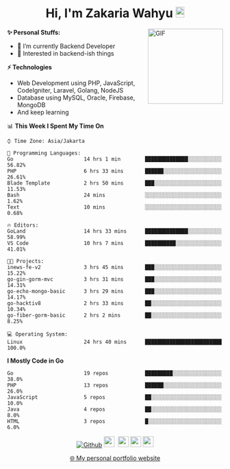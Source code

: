 <h1 align="center">Hi, I'm Zakaria Wahyu <img src="https://github.com/TheDudeThatCode/TheDudeThatCode/blob/master/Assets/Hi.gif" width="20px" height="25px"></h1>

<img align="right" alt="GIF" height="175px" src="https://www.nayakapratama.co.id/wp-content/uploads/2019/07/Website-Maintenance.gif" />

**✨ Personal Stuffs:**
- 🔭 I’m currently Backend Developer
- 🌱 Interested in backend-ish things

**⚡ Technologies**
- Web Development using PHP, JavaScript, CodeIgniter, Laravel, Golang, NodeJS
- Database using MySQL, Oracle, Firebase, MongoDB
- And keep learning

<!--START_SECTION:waka-->
📊 **This Week I Spent My Time On** 

```text
⌚︎ Time Zone: Asia/Jakarta

💬 Programming Languages: 
Go                       14 hrs 1 min        ██████████████░░░░░░░░░░░   56.82% 
PHP                      6 hrs 33 mins       ██████░░░░░░░░░░░░░░░░░░░   26.61% 
Blade Template           2 hrs 50 mins       ███░░░░░░░░░░░░░░░░░░░░░░   11.53% 
Bash                     24 mins             ░░░░░░░░░░░░░░░░░░░░░░░░░   1.62% 
Text                     10 mins             ░░░░░░░░░░░░░░░░░░░░░░░░░   0.68%

🔥 Editors: 
GoLand                   14 hrs 33 mins      ██████████████░░░░░░░░░░░   58.99% 
VS Code                  10 hrs 7 mins       ██████████░░░░░░░░░░░░░░░   41.01%

🐱‍💻 Projects: 
inews-fe-v2              3 hrs 45 mins       ███░░░░░░░░░░░░░░░░░░░░░░   15.22% 
go-gin-gorm-mvc          3 hrs 31 mins       ███░░░░░░░░░░░░░░░░░░░░░░   14.31% 
go-echo-mongo-basic      3 hrs 29 mins       ███░░░░░░░░░░░░░░░░░░░░░░   14.17% 
go-hacktiv8              2 hrs 33 mins       ██░░░░░░░░░░░░░░░░░░░░░░░   10.34% 
go-fiber-gorm-basic      2 hrs 2 mins        ██░░░░░░░░░░░░░░░░░░░░░░░   8.25%

💻 Operating System: 
Linux                    24 hrs 40 mins      █████████████████████████   100.0%

```

**I Mostly Code in Go** 

```text
Go                       19 repos            █████████░░░░░░░░░░░░░░░░   38.0% 
PHP                      13 repos            ██████░░░░░░░░░░░░░░░░░░░   26.0% 
JavaScript               5 repos             ██░░░░░░░░░░░░░░░░░░░░░░░   10.0% 
Java                     4 repos             ██░░░░░░░░░░░░░░░░░░░░░░░   8.0% 
HTML                     3 repos             █░░░░░░░░░░░░░░░░░░░░░░░░   6.0%

```



<!--END_SECTION:waka-->

<p align="center">
<a href="https://github.com/zakariawahyu" target="_blank"><img alt="Github" src="https://img.shields.io/badge/GitHub-%2312100E.svg?&style=for-the-badge&logo=Github&logoColor=white" /></a>
<a href="https://www.twitter.com/_zakariawahyu"><img src="https://img.shields.io/badge/twitter-%231DA1F2.svg?&style=for-the-badge&logo=twitter&logoColor=white" height=25></a> 
<a href="https://www.linkedin.com/in/zakariawahyu"><img src="https://img.shields.io/badge/linkedin-%230077B5.svg?&style=for-the-badge&logo=linkedin&logoColor=white" height=25></a> 
<a href="https://www.instagram.com/_zakariawahyu"><img src="https://img.shields.io/badge/instagram-%23E4405F.svg?&style=for-the-badge&logo=instagram&logoColor=white" height=25></a>
<a href="https://medium.com/@zakariawahyu"><img src="https://img.shields.io/badge/Medium-12100E?style=for-the-badge&logo=medium&logoColor=white" height=25></a>
</p>
<p align="center"><a href="https://www.zakariawahyu.com" target="_blank">🌐 My personal portfolio website</a></p>
